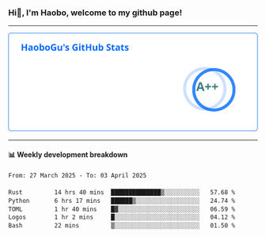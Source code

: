 <!--<h2 align="center"> Hi👋, I'm Haobo, welcome to my github page! </h2>-->
### Hi👋, I'm Haobo, welcome to my github page!
-------

<img href="https://github.com/HaoboGu" src="assets/stats.svg" alt="github stats" /> 

-------

#### 📊 **Weekly development breakdown**
<!--START_SECTION:waka-->

```txt
From: 27 March 2025 - To: 03 April 2025

Rust         14 hrs 40 mins  ██████████████▒░░░░░░░░░░   57.68 %
Python       6 hrs 17 mins   ██████▒░░░░░░░░░░░░░░░░░░   24.74 %
TOML         1 hr 40 mins    █▓░░░░░░░░░░░░░░░░░░░░░░░   06.59 %
Logos        1 hr 2 mins     █░░░░░░░░░░░░░░░░░░░░░░░░   04.12 %
Bash         22 mins         ▒░░░░░░░░░░░░░░░░░░░░░░░░   01.50 %
```

<!--END_SECTION:waka-->
<!--
backup url: https://github-readme-status-dusky-ten.vercel.app/api?username=HaoboGu&count_private=true&show_icons=true&theme=transparent&border_color=2f80ed
-->
<!--
**HaoboGu/HaoboGu** is a ✨ _special_ ✨ repository because its `README.md` (this file) appears on your GitHub profile.

Here are some ideas to get you started:

- 🔭 I’m currently working on AI-assisted programming tools
- 🌱 I’m currently learning ...
- 👯 I’m looking to collaborate on ...
- 🤔 I’m looking for help with ...
- 💬 Ask me about ...
- 📫 How to reach me: ...
- 😄 Pronouns: ...
- ⚡ Fun fact: ...
-->
